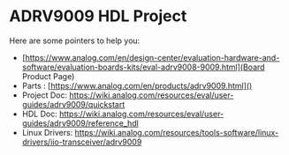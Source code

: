 # ADRV9009 HDL Project

Here are some pointers to help you:
  * [https://www.analog.com/en/design-center/evaluation-hardware-and-software/evaluation-boards-kits/eval-adrv9008-9009.html](Board Product Page)
  * Parts : [https://www.analog.com/en/products/adrv9009.html]()
  * Project Doc: https://wiki.analog.com/resources/eval/user-guides/adrv9009/quickstart
  * HDL Doc: https://wiki.analog.com/resources/eval/user-guides/adrv9009/reference_hdl
  * Linux Drivers: https://wiki.analog.com/resources/tools-software/linux-drivers/iio-transceiver/adrv9009
